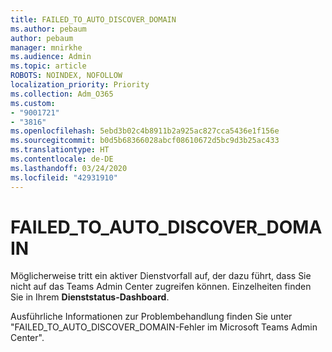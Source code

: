 ```yaml
---
title: FAILED_TO_AUTO_DISCOVER_DOMAIN
ms.author: pebaum
author: pebaum
manager: mnirkhe
ms.audience: Admin
ms.topic: article
ROBOTS: NOINDEX, NOFOLLOW
localization_priority: Priority
ms.collection: Adm_O365
ms.custom:
- "9001721"
- "3816"
ms.openlocfilehash: 5ebd3b02c4b8911b2a925ac827cca5436e1f156e
ms.sourcegitcommit: b0d5b68366028abcf08610672d5bc9d3b25ac433
ms.translationtype: HT
ms.contentlocale: de-DE
ms.lasthandoff: 03/24/2020
ms.locfileid: "42931910"
---
```

# <a name="failed_to_auto_discover_domain"></a>FAILED_TO_AUTO_DISCOVER_DOMAIN

Möglicherweise tritt ein aktiver Dienstvorfall auf, der dazu führt, dass Sie nicht auf das Teams Admin Center zugreifen können. Einzelheiten finden Sie in Ihrem **Dienststatus-Dashboard**.

Ausführliche Informationen zur Problembehandlung finden Sie unter "FAILED_TO_AUTO_DISCOVER_DOMAIN-Fehler im Microsoft Teams Admin Center".
